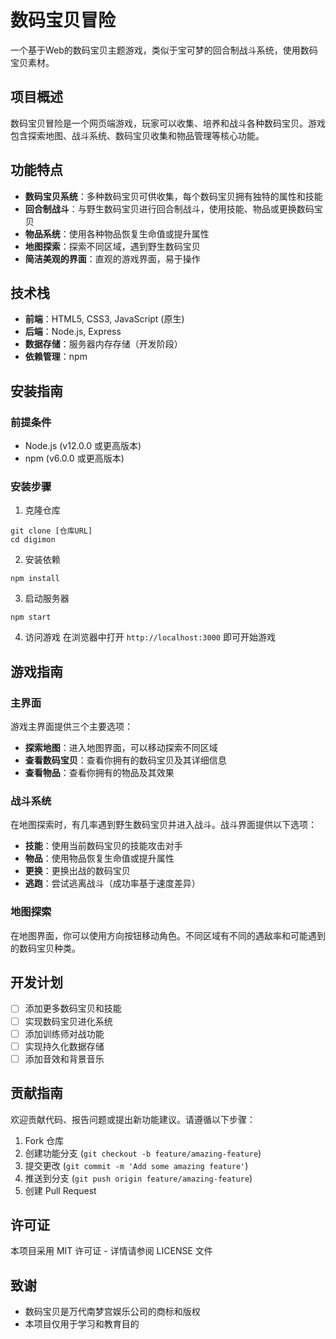 # 数码宝贝冒险

一个基于Web的数码宝贝主题游戏，类似于宝可梦的回合制战斗系统，使用数码宝贝素材。

## 项目概述

数码宝贝冒险是一个网页端游戏，玩家可以收集、培养和战斗各种数码宝贝。游戏包含探索地图、战斗系统、数码宝贝收集和物品管理等核心功能。

## 功能特点

- **数码宝贝系统**：多种数码宝贝可供收集，每个数码宝贝拥有独特的属性和技能
- **回合制战斗**：与野生数码宝贝进行回合制战斗，使用技能、物品或更换数码宝贝
- **物品系统**：使用各种物品恢复生命值或提升属性
- **地图探索**：探索不同区域，遇到野生数码宝贝
- **简洁美观的界面**：直观的游戏界面，易于操作

## 技术栈

- **前端**：HTML5, CSS3, JavaScript (原生)
- **后端**：Node.js, Express
- **数据存储**：服务器内存存储（开发阶段）
- **依赖管理**：npm

## 安装指南

### 前提条件

- Node.js (v12.0.0 或更高版本)
- npm (v6.0.0 或更高版本)

### 安装步骤

1. 克隆仓库
```
git clone [仓库URL]
cd digimon
```

2. 安装依赖
```
npm install
```

3. 启动服务器
```
npm start
```

4. 访问游戏
在浏览器中打开 `http://localhost:3000` 即可开始游戏

## 游戏指南

### 主界面

游戏主界面提供三个主要选项：
- **探索地图**：进入地图界面，可以移动探索不同区域
- **查看数码宝贝**：查看你拥有的数码宝贝及其详细信息
- **查看物品**：查看你拥有的物品及其效果

### 战斗系统

在地图探索时，有几率遇到野生数码宝贝并进入战斗。战斗界面提供以下选项：
- **技能**：使用当前数码宝贝的技能攻击对手
- **物品**：使用物品恢复生命值或提升属性
- **更换**：更换出战的数码宝贝
- **逃跑**：尝试逃离战斗（成功率基于速度差异）

### 地图探索

在地图界面，你可以使用方向按钮移动角色。不同区域有不同的遇敌率和可能遇到的数码宝贝种类。

## 开发计划

- [ ] 添加更多数码宝贝和技能
- [ ] 实现数码宝贝进化系统
- [ ] 添加训练师对战功能
- [ ] 实现持久化数据存储
- [ ] 添加音效和背景音乐

## 贡献指南

欢迎贡献代码、报告问题或提出新功能建议。请遵循以下步骤：

1. Fork 仓库
2. 创建功能分支 (`git checkout -b feature/amazing-feature`)
3. 提交更改 (`git commit -m 'Add some amazing feature'`)
4. 推送到分支 (`git push origin feature/amazing-feature`)
5. 创建 Pull Request

## 许可证

本项目采用 MIT 许可证 - 详情请参阅 LICENSE 文件

## 致谢

- 数码宝贝是万代南梦宫娱乐公司的商标和版权
- 本项目仅用于学习和教育目的
